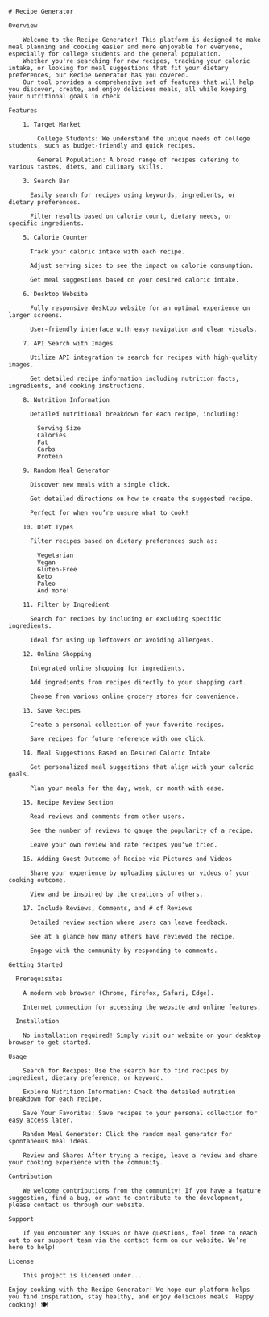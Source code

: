     # Recipe Generator
    
    Overview
    
        Welcome to the Recipe Generator! This platform is designed to make meal planning and cooking easier and more enjoyable for everyone, especially for college students and the general population. 
        Whether you're searching for new recipes, tracking your caloric intake, or looking for meal suggestions that fit your dietary preferences, our Recipe Generator has you covered. 
        Our tool provides a comprehensive set of features that will help you discover, create, and enjoy delicious meals, all while keeping your nutritional goals in check.
    
    Features
    
        1. Target Market
    
            College Students: We understand the unique needs of college students, such as budget-friendly and quick recipes.
        
            General Population: A broad range of recipes catering to various tastes, diets, and culinary skills.
        
        3. Search Bar
        
          Easily search for recipes using keywords, ingredients, or dietary preferences.
          
          Filter results based on calorie count, dietary needs, or specific ingredients.
          
        5. Calorie Counter
          
          Track your caloric intake with each recipe.
          
          Adjust serving sizes to see the impact on calorie consumption.
          
          Get meal suggestions based on your desired caloric intake.
          
        6. Desktop Website
        
          Fully responsive desktop website for an optimal experience on larger screens.
          
          User-friendly interface with easy navigation and clear visuals.
          
        7. API Search with Images
        
          Utilize API integration to search for recipes with high-quality images.
          
          Get detailed recipe information including nutrition facts, ingredients, and cooking instructions.
          
        8. Nutrition Information
        
          Detailed nutritional breakdown for each recipe, including:
          
            Serving Size
            Calories
            Fat
            Carbs
            Protein
            
        9. Random Meal Generator
        
          Discover new meals with a single click.
          
          Get detailed directions on how to create the suggested recipe.
          
          Perfect for when you’re unsure what to cook!
          
        10. Diet Types
        
          Filter recipes based on dietary preferences such as:
          
            Vegetarian
            Vegan
            Gluten-Free
            Keto
            Paleo
            And more!
            
        11. Filter by Ingredient
        
          Search for recipes by including or excluding specific ingredients.
          
          Ideal for using up leftovers or avoiding allergens.
          
        12. Online Shopping
        
          Integrated online shopping for ingredients.
          
          Add ingredients from recipes directly to your shopping cart.
          
          Choose from various online grocery stores for convenience.
          
        13. Save Recipes
        
          Create a personal collection of your favorite recipes.
          
          Save recipes for future reference with one click.
          
        14. Meal Suggestions Based on Desired Caloric Intake
        
          Get personalized meal suggestions that align with your caloric goals.
          
          Plan your meals for the day, week, or month with ease.
          
        15. Recipe Review Section
        
          Read reviews and comments from other users.
          
          See the number of reviews to gauge the popularity of a recipe.
          
          Leave your own review and rate recipes you've tried.
          
        16. Adding Guest Outcome of Recipe via Pictures and Videos
        
          Share your experience by uploading pictures or videos of your cooking outcome.
          
          View and be inspired by the creations of others.
          
        17. Include Reviews, Comments, and # of Reviews
        
          Detailed review section where users can leave feedback.
          
          See at a glance how many others have reviewed the recipe.
          
          Engage with the community by responding to comments.
      
    Getting Started
    
      Prerequisites
      
        A modern web browser (Chrome, Firefox, Safari, Edge).
        
        Internet connection for accessing the website and online features.
      
      Installation
      
        No installation required! Simply visit our website on your desktop browser to get started.
    
    Usage
    
        Search for Recipes: Use the search bar to find recipes by ingredient, dietary preference, or keyword.
        
        Explore Nutrition Information: Check the detailed nutrition breakdown for each recipe.
        
        Save Your Favorites: Save recipes to your personal collection for easy access later.
        
        Random Meal Generator: Click the random meal generator for spontaneous meal ideas.
        
        Review and Share: After trying a recipe, leave a review and share your cooking experience with the community.
    
    Contribution
    
        We welcome contributions from the community! If you have a feature suggestion, find a bug, or want to contribute to the development, please contact us through our website.
    
    Support
    
        If you encounter any issues or have questions, feel free to reach out to our support team via the contact form on our website. We’re here to help!
    
    License
    
        This project is licensed under...
    
    Enjoy cooking with the Recipe Generator! We hope our platform helps you find inspiration, stay healthy, and enjoy delicious meals. Happy cooking! 🍽️
